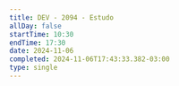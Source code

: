 ```yaml
---
title: DEV - 2094 - Estudo
allDay: false
startTime: 10:30
endTime: 17:30
date: 2024-11-06
completed: 2024-11-06T17:43:33.382-03:00
type: single
---
```

